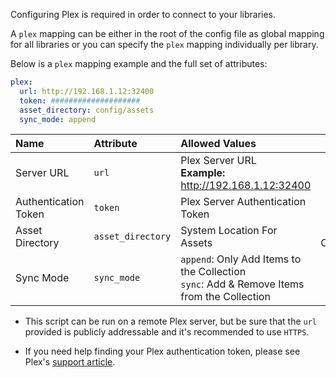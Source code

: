 Configuring Plex is required in order to connect to your libraries. 

A `plex` mapping can be either in the root of the config file as global mapping for all libraries or you can specify the `plex` mapping individually per library. 

Below is a `plex` mapping example and the full set of attributes:
```yaml
plex:
  url: http://192.168.1.12:32400
  token: ####################
  asset_directory: config/assets
  sync_mode: append
```

| Name | Attribute | Allowed Values | Default | Required |
| :-- | :-- | :-- | :--: | :--: |
| Server URL | `url` | Plex Server URL<br><strong>Example:</strong> http://192.168.1.12:32400 | N/A | :heavy_check_mark: |
| Authentication Token | `token` | Plex Server Authentication Token | N/A | :heavy_check_mark: |
| Asset Directory | `asset_directory` | System Location For Assets | Directory of Config/assets | :x: |
| Sync Mode | `sync_mode` | `append`: Only Add Items to the Collection<br>`sync`: Add & Remove Items from the Collection | append | :x: |

* This script can be run on a remote Plex server, but be sure that the `url` provided is publicly addressable and it's recommended to use `HTTPS`.

* If you need help finding your Plex authentication token, please see Plex's [support article](https://support.plex.tv/articles/204059436-finding-an-authentication-token-x-plex-token/).